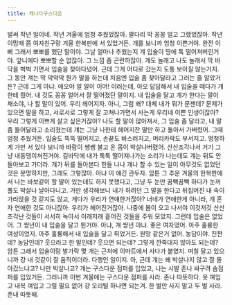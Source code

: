 ```yaml
---
title: 캐나다구스다운
---
```

벌써 작년 일이네. 작년 겨울에 엄청 추웠었잖아. 팔다리 막 꽁꽁 얼고 그랬었잖아. 작년 이맘때 쯤 여자친구랑 겨울 한복판에 서 있었거든. 걔를 보니까 엄청 이쁜거야. 완전 이뻐 그래서 뽀뽀를 했단 말이야. 그날 얼마나 추웠는지 걔 입술이 땅에 톡 떨어져버린거야. 앞니에다 뽀뽀할 순 없잖아. 그 느낌 좀 곤란하잖아. 걔도 놀래고 나도 놀래서 막 바닥을 벅벅 기면서 입술을 찾아다녔어. 근데 그게 어디로 갔는지 도통 보이질 않는거지. 그 동안 걔는 막 악악악 뭔가 말을 하는데 처음엔 입술 좀 찾아달라고 그러는 줄 알았거든? 근데 그게 아냐. 애오야 알 알이 이어! 이러는데, 아오 답답해서 내 입술을 떼다가 걔한테 줬어. 내 것도 꽁꽁 얼어서 잘 떨어졌단 말이지. 내 입술을 달고 걔가 한다는 말이 채소야, 나 할 말이 있어. 우리 헤어지자.
아니, 그럼 왜? 대체 내가 뭐가 문젠데? 문제가 있으면 말을 하고, 서로서로 그렇게 잘 고쳐나가면서 사는게 우리네 이쁜 인생이잖아? 우리 그렇게 이쁘게 살고 싶은거잖아? 나도 할 말이 많아져서, 그 입술 좀 달라고, 내 말 좀 들어달라고 소리쳤는데 걔는 그냥 나한테 헤어지잔 말만 하고 돌아서 가버렸어.
그때 엄청 추웠거든. 입술도 뚝뚝 떨어지고, 손끝도 바스러지고, 머리카락도 부서지고. 멍청하게 가만 서 있다 보니까 바람이 쌩쌩 불고 온 몸이 박살나버렸어. 산산조각나서 거기 그냥 내동댕이쳐진거야. 길바닥에 내가 툭툭 떨어져나가는 소리가 나는데도 걔는 뒤도 안돌아보고 가더라. 걔가 뒤를 돌아본다 한들 나나 걔나 할 수 있는 일이 아무것도 없었던 것은 분명하지만, 그래도 그렇잖아. 아냐 이 얘긴 관두자.
암튼 그 추운 겨울의 한복판에서 나는 바보같이 할 말이 있는데도 하지 못했다고, 그냥 두 눈만 꿈뻑꿈뻑 하다가 눈꺼풀도 박살나 날아다니고. 가만 생각해보니 내가 하려던 그 말을 한다고 뒤집어진 내 속이 가라앉을 것 같지도 않고, 게다가 우리가 연애한거잖아? 너네가 연애한게 아니라, 걔 혼자 연애한 것도 아니잖아. 우리가 헤어진거잖아.
나중에 봄이 오고 나서야 이것저것 산산조각난 것들이 서서히 녹아서 이래저래 흩어진 것들을 주워 모았지. 그런데 입술은 없었어. 그 썅년이 내 입술을 달고 튄거야. 아냐, 걔 썅년 아냐. 좋은 여자였어. 아주 훌륭한 여성이었지. 아주 훌륭해서 내 입술을 달고 튀었거든. 원망 같은거 없어. 농담이야. 진짠데? 농담인데? 웃으라고 한 말인데? 웃으면 되는데? 그렇게 깐죽대지 않아도 되는데? 암튼 그래서 입술이랑 발가락 몇 개는 근처에 이마트에서 사다가 붙였지. 며칠 달고 있으니까 걍 내 것같이 잘 움직이더라. 다행인 일이지.
아, 근데 걔는 왜 박살나지 않고 잘 돌아갔느냐고? 나만 박살나고? 걔는 구스다운 점퍼를 입었고, 나는 시발 존나 싸구려 솜점퍼를 입었거든. 그러니까 이번 겨울에는 구스다운 점퍼를 사라. 존나 따뜻하다. 옷 껴입고 내복 껴입고 그럴 필요 없어 걍 오리털 하나면 되는겨. 한 벌만 사지 말고 두 벌 사라. 존내 따뜻해.
